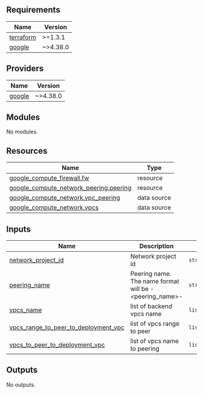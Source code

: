 <!-- BEGIN_TF_DOCS -->
## Requirements

| Name | Version |
|------|---------|
| <a name="requirement_terraform"></a> [terraform](#requirement\_terraform) | >=1.3.1 |
| <a name="requirement_google"></a> [google](#requirement\_google) | ~>4.38.0 |

## Providers

| Name | Version |
|------|---------|
| <a name="provider_google"></a> [google](#provider\_google) | ~>4.38.0 |

## Modules

No modules.

## Resources

| Name | Type |
|------|------|
| [google_compute_firewall.fw](https://registry.terraform.io/providers/hashicorp/google/latest/docs/resources/compute_firewall) | resource |
| [google_compute_network_peering.peering](https://registry.terraform.io/providers/hashicorp/google/latest/docs/resources/compute_network_peering) | resource |
| [google_compute_network.vpc_peering](https://registry.terraform.io/providers/hashicorp/google/latest/docs/data-sources/compute_network) | data source |
| [google_compute_network.vpcs](https://registry.terraform.io/providers/hashicorp/google/latest/docs/data-sources/compute_network) | data source |

## Inputs

| Name | Description | Type | Default | Required |
|------|-------------|------|---------|:--------:|
| <a name="input_network_project_id"></a> [network\_project\_id](#input\_network\_project\_id) | Network project id | `string` | `""` | no |
| <a name="input_peering_name"></a> [peering\_name](#input\_peering\_name) | Peering name. The name format will be <vpc1>-<peering\_name>-<vpc2> | `string` | `"peering"` | no |
| <a name="input_vpcs_name"></a> [vpcs\_name](#input\_vpcs\_name) | list of backend vpcs name | `list(string)` | n/a | yes |
| <a name="input_vpcs_range_to_peer_to_deployment_vpc"></a> [vpcs\_range\_to\_peer\_to\_deployment\_vpc](#input\_vpcs\_range\_to\_peer\_to\_deployment\_vpc) | list of vpcs range to peer | `list(string)` | `[]` | no |
| <a name="input_vpcs_to_peer_to_deployment_vpc"></a> [vpcs\_to\_peer\_to\_deployment\_vpc](#input\_vpcs\_to\_peer\_to\_deployment\_vpc) | list of vpcs name to peering | `list(string)` | n/a | yes |

## Outputs

No outputs.
<!-- END_TF_DOCS -->
